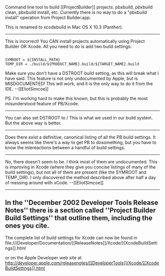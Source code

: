 


Command line tool to build [[ProjectBuilder]] projects. pbxbuild, pbxbuild clean, pbxbuild install, etc. Currently there is no way to do a "pbxbuild install" operation from Project Builder.app.

This is renamed to xcodebuild in Mac OS X 10.3 (Panther).

----

This is incorrect! You CAN install projects automatically using Project Builder OR Xcode. All you need to do is add two build settings:

<code>
SYMROOT = ${INSTALL_PATH}
TEMP_DIR = ./build/${PRODUCT_NAME}.build/${TARGET_NAME}.build
</code>

Make sure you don't have a DSTROOT build setting, as this will break what I have said. This feature is not only undocumented by Apple, but is MISDOCUMENTED! This will work, and it is the only way to do it from the IDE. --[[EliotSimcoe]]

PS. I'm working hard to make this known, but this is probably the most misunderstood feature of PB/Xcode.

----

You can also set DSTROOT to /
This is what we used in our build system. But the above way is better.

----

Does there exist a definitive, canonical listing of all the PB build settings.  It always seems like there's a way to get PB to dosomething, but you have to know the intereactions between a handful of build settings.

----

No, there doesn't seem to be. I think most of them are undocumented. This is improving in Xcode (where they give you concise listings of many of the build settings), but not all of them are present (like the SYMROOT and TEMP_DIR). I only discovered the method described above after half a day of messing around with xCode. --[[EliotSimcoe]]

----
In the ''December 2002 Developer Tools Release Notes'' there is a section called ''Project Builder Build Settings'' that outline them, including the ones you cite.
----
The complete list of build settings for Xcode can now be found in file:///Developer/Documentation/[[ReleaseNotes]]/Xcode/[[XcodeBuildSettings]].html

or on the Apple Developer web site at http://developer.apple.com/releasenotes/[[DeveloperTools]]/Xcode/[[XcodeBuildSettings]].html